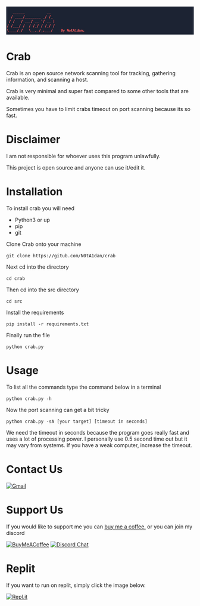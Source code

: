 ![Screenshot](/logo/CrabLogo.png)
# Crab

Crab is an open source network scanning tool for tracking, gathering information, and scanning a host.

Crab is very minimal and super fast compared to some other tools that are available.

Sometimes you have to limit crabs timeout on port scanning because its so fast.

# Disclaimer

I am not responsible for whoever uses this program unlawfully. 

This project is open source and anyone can use it/edit it.

# Installation

To install crab you will need 

- Python3 or up
- pip
- git

Clone Crab onto your machine

```
git clone https://gitub.com/N0tA1dan/crab
```
Next cd into the directory

```
cd crab
```
Then cd into the src directory

```
cd src
```
Install the requirements

```
pip install -r requirements.txt
```
Finally run the file

```
python crab.py
```

# Usage

To list all the commands type the command below in a terminal

```
python crab.py -h
```

Now the port scanning can get a bit tricky

```
python crab.py -sA [your target] [timeout in seconds]
```
We need the timeout in seconds because the program goes really fast and uses a lot of processing power. 
I personally use 0.5 second time out but it may vary from systems. 
If you have a weak computer, increase the timeout.

# Contact Us

[![Gmail](https://img.shields.io/badge/Gmail-D14836?style=for-the-badge&logo=gmail&logoColor=white)](https://mail.google.com/mail/u/0/?fs=1&to=notaidan420@gmail.com&tf=cm)


# Support Us 

If you would like to support me you can [buy me a coffee.](https://www.buymeacoffee.com/notaidan) or you can join my discord

[![BuyMeACoffee](https://img.shields.io/badge/Buy%20Me%20a%20Coffee-ffdd00?style=for-the-badge&logo=buy-me-a-coffee&logoColor=black)](https://www.buymeacoffee.com/NotAidan) [![Discord Chat](https://img.shields.io/badge/Discord-7289DA?style=for-the-badge&logo=discord&logoColor=white)](https://discord.gg/2AY6PDUFUN) 


# Replit

If you want to run on replit, simply click the image below.

[![Repl.it](https://img.shields.io/badge/Repl.it-%230D101E.svg?style=for-the-badge&logo=replit&logoColor=white)](https://replit.com/@N0tA1dan/crab#main.py)

